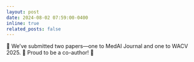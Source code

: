 ```yaml
---
layout: post
date: 2024-08-02 07:59:00-0400
inline: true
related_posts: false
---
```

🎉 We’ve submitted two papers—one to MedAI Journal and one to WACV 2025. 📄 Proud to be a co-author! 🙌


